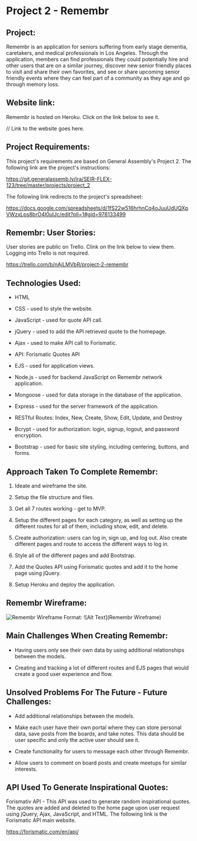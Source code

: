 # Project 2 - Remembr

## Project:

Remembr is an application for seniors suffering from early stage dementia, caretakers, and medical professionals in Los Angeles. Through the application, members can find professionals they could potentially hire and other users that are on a similar journey, discover new senior friendly places to visit and share their own favorites, and see or share upcoming senior friendly events where they can feel part of a community as they age and go through memory loss.

## Website link:

Remembr is hosted on Heroku. Click on the link below to see it.

// Link to the website goes here.

## Project Requirements:

This project's requirements are based on General Assembly's Project 2. The following link are the project's instructions:

https://git.generalassemb.ly/ira/SEIR-FLEX-123/tree/master/projects/project_2

The following link redirects to the project's spreadsheet:

https://docs.google.com/spreadsheets/d/1fS22w516hrhnCq4oJuuUdUQXpVWzxLps8brO4I0ulJc/edit?pli=1#gid=978133499

## Remembr: User Stories:

User stories are public on Trello. Clink on the link below to view them. Logging into Trello is not required.

https://trello.com/b/nAjLMVbR/project-2-remembr

## Technologies Used:

* HTML

* CSS - used to style the website.

* JavaScript - used for quote API call. 

* jQuery - used to add the API retrieved quote to the homepage. 

* Ajax - used to make API call to Forismatic.

* API: Forismatic Quotes API

* EJS - used for application views.

* Node.js - used for backend JavaScript on Remembr network application.

* Mongoose - used for data storage in the database of the application.

* Express - used for the server framework of the application.

* RESTful Routes: Index, New, Create, Show, Edit, Update, and Destroy

* Bcrypt - used for authorization: login, signup, logout, and password encryption.

* Bootstrap - used for basic site styling, including centering, buttons, and forms.

## Approach Taken To Complete Remembr:

1. Ideate and wireframe the site.

2. Setup the file structure and files.

3. Get all 7 routes working - get to MVP.

4. Setup the different pages for each category, as well as setting up the different routes for all of them, including show, edit, and delete.

5. Create authorization: users can log in, sign up, and log out. Also create different pages and route to access the different ways to log in.

6. Style all of the different pages and add Bootstrap.

7. Add the Quotes API using Forismatic quotes and add it to the home page using jQuery.

8. Setup Heroku and deploy the application.

## Remembr Wireframe:

![Remembr Wireframe](/images/wireframe.png)
Format: ![Alt Text](Remembr Wireframe)


## Main Challenges When Creating Remembr:

* Having users only see their own data by using additional relationships between the models. 

* Creating and tracking a lot of different routes and EJS pages that would create a good user experience and flow.

## Unsolved Problems For The Future - Future Challenges:

* Add additional relationships between the models.

* Make each user have their own portal where they can store personal data, save posts from the boards, and take notes. This data should be user specific and only the active user should see it.

* Create functionality for users to message each other through Remembr.

* Allow users to comment on board posts and create meetups for similar interests.


## API Used To Generate Inspirational Quotes:

Forismativ API - This API was used to generate random inspirational quotes. The quotes are added and deleted to the home page upon user request using jQuery, Ajax, JavaScript, and HTML. The following link is the Forismatic API main website.

https://forismatic.com/en/api/

